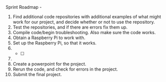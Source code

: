 Sprint Roadmap - 
1. Find additional code repositories with additional examples of what might work for our project, and decide whether or not to use the repository. 
2. Test the repositories, and if there are errors fix them up. 
3. Compile code/begin troubleshooting. Also make sure the code works. 
4. Obtain a Raspberry Pi to work with.
5. Set up the Raspberry Pi, so that it works.
6. - [ ] 
7.
8. Create a powerpoint for the project. 
9. Rerun the code, and check for errors in the project. 
10. Submit the final project. 
